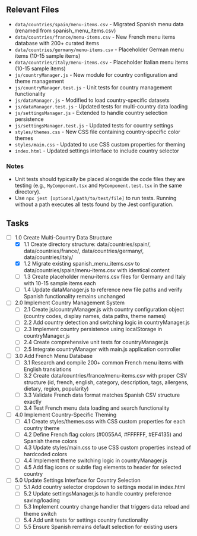 ## Relevant Files

- `data/countries/spain/menu-items.csv` - Migrated Spanish menu data (renamed from spanish_menu_items.csv)
- `data/countries/france/menu-items.csv` - New French menu items database with 200+ curated items
- `data/countries/germany/menu-items.csv` - Placeholder German menu items (10-15 sample items)
- `data/countries/italy/menu-items.csv` - Placeholder Italian menu items (10-15 sample items)
- `js/countryManager.js` - New module for country configuration and theme management
- `js/countryManager.test.js` - Unit tests for country management functionality
- `js/dataManager.js` - Modified to load country-specific datasets
- `js/dataManager.test.js` - Updated tests for multi-country data loading
- `js/settingsManager.js` - Extended to handle country selection persistence
- `js/settingsManager.test.js` - Updated tests for country settings
- `styles/themes.css` - New CSS file containing country-specific color themes
- `styles/main.css` - Updated to use CSS custom properties for theming
- `index.html` - Updated settings interface to include country selector

### Notes

- Unit tests should typically be placed alongside the code files they are testing (e.g., `MyComponent.tsx` and `MyComponent.test.tsx` in the same directory).
- Use `npx jest [optional/path/to/test/file]` to run tests. Running without a path executes all tests found by the Jest configuration.

## Tasks

- [ ] 1.0 Create Multi-Country Data Structure
  - [x] 1.1 Create directory structure: data/countries/spain/, data/countries/france/, data/countries/germany/, data/countries/italy/
  - [x] 1.2 Migrate existing spanish_menu_items.csv to data/countries/spain/menu-items.csv with identical content
  - [ ] 1.3 Create placeholder menu-items.csv files for Germany and Italy with 10-15 sample items each
  - [ ] 1.4 Update dataManager.js to reference new file paths and verify Spanish functionality remains unchanged
- [ ] 2.0 Implement Country Management System
  - [ ] 2.1 Create js/countryManager.js with country configuration object (country codes, display names, data paths, theme names)
  - [ ] 2.2 Add country detection and switching logic in countryManager.js
  - [ ] 2.3 Implement country persistence using localStorage in countryManager.js
  - [ ] 2.4 Create comprehensive unit tests for countryManager.js
  - [ ] 2.5 Integrate countryManager with main.js application controller
- [ ] 3.0 Add French Menu Database
  - [ ] 3.1 Research and compile 200+ common French menu items with English translations
  - [ ] 3.2 Create data/countries/france/menu-items.csv with proper CSV structure (id, french, english, category, description, tags, allergens, dietary, region, popularity)
  - [ ] 3.3 Validate French data format matches Spanish CSV structure exactly
  - [ ] 3.4 Test French menu data loading and search functionality
- [ ] 4.0 Implement Country-Specific Theming
  - [ ] 4.1 Create styles/themes.css with CSS custom properties for each country theme
  - [ ] 4.2 Define French flag colors (#0055A4, #FFFFFF, #EF4135) and Spanish theme colors
  - [ ] 4.3 Update styles/main.css to use CSS custom properties instead of hardcoded colors
  - [ ] 4.4 Implement theme switching logic in countryManager.js
  - [ ] 4.5 Add flag icons or subtle flag elements to header for selected country
- [ ] 5.0 Update Settings Interface for Country Selection
  - [ ] 5.1 Add country selector dropdown to settings modal in index.html
  - [ ] 5.2 Update settingsManager.js to handle country preference saving/loading
  - [ ] 5.3 Implement country change handler that triggers data reload and theme switch
  - [ ] 5.4 Add unit tests for settings country functionality
  - [ ] 5.5 Ensure Spanish remains default selection for existing users